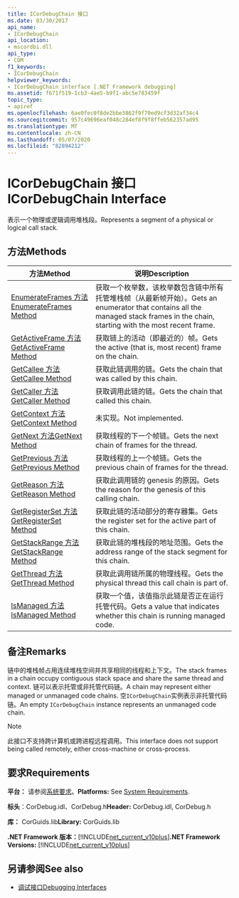 ```yaml
---
title: ICorDebugChain 接口
ms.date: 03/30/2017
api_name:
- ICorDebugChain
api_location:
- mscordbi.dll
api_type:
- COM
f1_keywords:
- ICorDebugChain
helpviewer_keywords:
- ICorDebugChain interface [.NET Framework debugging]
ms.assetid: f671f519-1cb3-4ae5-b9f1-abc5e783459f
topic_type:
- apiref
ms.openlocfilehash: 6ae0fec0f8de2bbe3862f9f70ed9cf3d32af34c4
ms.sourcegitcommit: 957c49696eaf048c284ef8f9f8ffeb562357ad95
ms.translationtype: MT
ms.contentlocale: zh-CN
ms.lasthandoff: 05/07/2020
ms.locfileid: "82894212"
---
```

# <a name="icordebugchain-interface"></a><span data-ttu-id="2ade2-102">ICorDebugChain 接口</span><span class="sxs-lookup"><span data-stu-id="2ade2-102">ICorDebugChain Interface</span></span>

<span data-ttu-id="2ade2-103">表示一个物理或逻辑调用堆栈段。</span><span class="sxs-lookup"><span data-stu-id="2ade2-103">Represents a segment of a physical or logical call stack.</span></span>  
  
## <a name="methods"></a><span data-ttu-id="2ade2-104">方法</span><span class="sxs-lookup"><span data-stu-id="2ade2-104">Methods</span></span>  
  
|<span data-ttu-id="2ade2-105">方法</span><span class="sxs-lookup"><span data-stu-id="2ade2-105">Method</span></span>|<span data-ttu-id="2ade2-106">说明</span><span class="sxs-lookup"><span data-stu-id="2ade2-106">Description</span></span>|  
|------------|-----------------|  
|[<span data-ttu-id="2ade2-107">EnumerateFrames 方法</span><span class="sxs-lookup"><span data-stu-id="2ade2-107">EnumerateFrames Method</span></span>](icordebugchain-enumerateframes-method.md)|<span data-ttu-id="2ade2-108">获取一个枚举数，该枚举数包含链中所有托管堆栈帧（从最新帧开始）。</span><span class="sxs-lookup"><span data-stu-id="2ade2-108">Gets an enumerator that contains all the managed stack frames in the chain, starting with the most recent frame.</span></span>|  
|[<span data-ttu-id="2ade2-109">GetActiveFrame 方法</span><span class="sxs-lookup"><span data-stu-id="2ade2-109">GetActiveFrame Method</span></span>](icordebugchain-getactiveframe-method.md)|<span data-ttu-id="2ade2-110">获取链上的活动（即最近的）帧。</span><span class="sxs-lookup"><span data-stu-id="2ade2-110">Gets the active (that is, most recent) frame on the chain.</span></span>|  
|[<span data-ttu-id="2ade2-111">GetCallee 方法</span><span class="sxs-lookup"><span data-stu-id="2ade2-111">GetCallee Method</span></span>](icordebugchain-getcallee-method.md)|<span data-ttu-id="2ade2-112">获取此链调用的链。</span><span class="sxs-lookup"><span data-stu-id="2ade2-112">Gets the chain that was called by this chain.</span></span>|  
|[<span data-ttu-id="2ade2-113">GetCaller 方法</span><span class="sxs-lookup"><span data-stu-id="2ade2-113">GetCaller Method</span></span>](icordebugchain-getcaller-method.md)|<span data-ttu-id="2ade2-114">获取调用此链的链。</span><span class="sxs-lookup"><span data-stu-id="2ade2-114">Gets the chain that called this chain.</span></span>|  
|[<span data-ttu-id="2ade2-115">GetContext 方法</span><span class="sxs-lookup"><span data-stu-id="2ade2-115">GetContext Method</span></span>](icordebugchain-getcontext-method.md)|<span data-ttu-id="2ade2-116">未实现。</span><span class="sxs-lookup"><span data-stu-id="2ade2-116">Not implemented.</span></span>|  
|[<span data-ttu-id="2ade2-117">GetNext 方法</span><span class="sxs-lookup"><span data-stu-id="2ade2-117">GetNext Method</span></span>](icordebugchain-getnext-method.md)|<span data-ttu-id="2ade2-118">获取线程的下一个帧链。</span><span class="sxs-lookup"><span data-stu-id="2ade2-118">Gets the next chain of frames for the thread.</span></span>|  
|[<span data-ttu-id="2ade2-119">GetPrevious 方法</span><span class="sxs-lookup"><span data-stu-id="2ade2-119">GetPrevious Method</span></span>](icordebugchain-getprevious-method.md)|<span data-ttu-id="2ade2-120">获取线程的上一个帧链。</span><span class="sxs-lookup"><span data-stu-id="2ade2-120">Gets the previous chain of frames for the thread.</span></span>|  
|[<span data-ttu-id="2ade2-121">GetReason 方法</span><span class="sxs-lookup"><span data-stu-id="2ade2-121">GetReason Method</span></span>](icordebugchain-getreason-method.md)|<span data-ttu-id="2ade2-122">获取此调用链的 genesis 的原因。</span><span class="sxs-lookup"><span data-stu-id="2ade2-122">Gets the reason for the genesis of this calling chain.</span></span>|  
|[<span data-ttu-id="2ade2-123">GetRegisterSet 方法</span><span class="sxs-lookup"><span data-stu-id="2ade2-123">GetRegisterSet Method</span></span>](icordebugchain-getregisterset-method.md)|<span data-ttu-id="2ade2-124">获取此链的活动部分的寄存器集。</span><span class="sxs-lookup"><span data-stu-id="2ade2-124">Gets the register set for the active part of this chain.</span></span>|  
|[<span data-ttu-id="2ade2-125">GetStackRange 方法</span><span class="sxs-lookup"><span data-stu-id="2ade2-125">GetStackRange Method</span></span>](icordebugchain-getstackrange-method.md)|<span data-ttu-id="2ade2-126">获取此链的堆栈段的地址范围。</span><span class="sxs-lookup"><span data-stu-id="2ade2-126">Gets the address range of the stack segment for this chain.</span></span>|  
|[<span data-ttu-id="2ade2-127">GetThread 方法</span><span class="sxs-lookup"><span data-stu-id="2ade2-127">GetThread Method</span></span>](icordebugchain-getthread-method.md)|<span data-ttu-id="2ade2-128">获取此调用链所属的物理线程。</span><span class="sxs-lookup"><span data-stu-id="2ade2-128">Gets the physical thread this call chain is part of.</span></span>|  
|[<span data-ttu-id="2ade2-129">IsManaged 方法</span><span class="sxs-lookup"><span data-stu-id="2ade2-129">IsManaged Method</span></span>](icordebugchain-ismanaged-method.md)|<span data-ttu-id="2ade2-130">获取一个值，该值指示此链是否正在运行托管代码。</span><span class="sxs-lookup"><span data-stu-id="2ade2-130">Gets a value that indicates whether this chain is running managed code.</span></span>|  
  
## <a name="remarks"></a><span data-ttu-id="2ade2-131">备注</span><span class="sxs-lookup"><span data-stu-id="2ade2-131">Remarks</span></span>  
 <span data-ttu-id="2ade2-132">链中的堆栈帧占用连续堆栈空间并共享相同的线程和上下文。</span><span class="sxs-lookup"><span data-stu-id="2ade2-132">The stack frames in a chain occupy contiguous stack space and share the same thread and context.</span></span> <span data-ttu-id="2ade2-133">链可以表示托管或非托管代码链。</span><span class="sxs-lookup"><span data-stu-id="2ade2-133">A chain may represent either managed or unmanaged code chains.</span></span> <span data-ttu-id="2ade2-134">空`ICorDebugChain`实例表示非托管代码链。</span><span class="sxs-lookup"><span data-stu-id="2ade2-134">An empty `ICorDebugChain` instance represents an unmanaged code chain.</span></span>  
  
> [!NOTE]
> <span data-ttu-id="2ade2-135">此接口不支持跨计算机或跨进程远程调用。</span><span class="sxs-lookup"><span data-stu-id="2ade2-135">This interface does not support being called remotely, either cross-machine or cross-process.</span></span>  
  
## <a name="requirements"></a><span data-ttu-id="2ade2-136">要求</span><span class="sxs-lookup"><span data-stu-id="2ade2-136">Requirements</span></span>  
 <span data-ttu-id="2ade2-137">**平台：** 请参阅[系统要求](../../get-started/system-requirements.md)。</span><span class="sxs-lookup"><span data-stu-id="2ade2-137">**Platforms:** See [System Requirements](../../get-started/system-requirements.md).</span></span>  
  
 <span data-ttu-id="2ade2-138">**标头**：CorDebug.idl、CorDebug.h</span><span class="sxs-lookup"><span data-stu-id="2ade2-138">**Header:** CorDebug.idl, CorDebug.h</span></span>  
  
 <span data-ttu-id="2ade2-139">**库：** CorGuids.lib</span><span class="sxs-lookup"><span data-stu-id="2ade2-139">**Library:** CorGuids.lib</span></span>  
  
 <span data-ttu-id="2ade2-140">**.NET Framework 版本：**[!INCLUDE[net_current_v10plus](../../../../includes/net-current-v10plus-md.md)]</span><span class="sxs-lookup"><span data-stu-id="2ade2-140">**.NET Framework Versions:** [!INCLUDE[net_current_v10plus](../../../../includes/net-current-v10plus-md.md)]</span></span>  
  
## <a name="see-also"></a><span data-ttu-id="2ade2-141">另请参阅</span><span class="sxs-lookup"><span data-stu-id="2ade2-141">See also</span></span>

- [<span data-ttu-id="2ade2-142">调试接口</span><span class="sxs-lookup"><span data-stu-id="2ade2-142">Debugging Interfaces</span></span>](debugging-interfaces.md)
